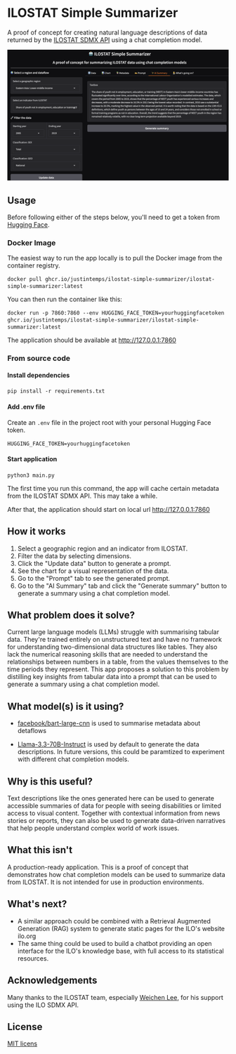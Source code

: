 # ILOSTAT Simple Summarizer

A proof of concept for creating natural language descriptions of data returned by the [ILOSTAT SDMX API](https://ilostat.ilo.org/resources/sdmx-tools/) using a chat completion model.

![A screenshot of the ILOSTAT Simple Summarizer](./screenshot-1.png)

## Usage

Before following either of the steps below, you'll need to get a token from [Hugging Face](https://huggingface.co/).

### Docker Image

The easiest way to run the app locally is to pull the Docker image from the container registry.

```
docker pull ghcr.io/justintemps/ilostat-simple-summarizer/ilostat-simple-summarizer:latest
```

You can then run the container like this:

```
docker run -p 7860:7860 --env HUGGING_FACE_TOKEN=yourhuggingfacetoken ghcr.io/justintemps/ilostat-simple-summarizer/ilostat-simple-summarizer:latest
```

The application should be available at http://127.0.0.1:7860

### From source code

#### Install dependencies

`pip install -r requirements.txt`

#### Add .env file

Create an `.env` file in the project root with your personal Hugging Face token.

```
HUGGING_FACE_TOKEN=yourhuggingfacetoken
```

#### Start application

`python3 main.py`

The first time you run this command, the app will cache certain metadata from the ILOSTAT SDMX API. This may take a while.

After that, the application should start on local url http://127.0.0.1:7860

## How it works

1. Select a geographic region and an indicator from ILOSTAT.
2. Filter the data by selecting dimensions.
3. Click the "Update data" button to generate a prompt.
4. See the chart for a visual representation of the data.
5. Go to the "Prompt" tab to see the generated prompt.
6. Go to the "AI Summary" tab and click the "Generate summary" button to generate a summary using a chat completion model.

## What problem does it solve?

Current large language models (LLMs) struggle with summarising tabular data. They're trained entirely on unstructured text and have no framework for understanding two-dimensional data structures like tables. They also lack the numerical reasoning skills that are needed to understand the relationships between numbers in a table, from the values themselves to the time periods they represent. This app proposes a solution to this problem by distilling key insights from tabular data into a prompt that can be used to generate a summary using a chat completion model.

## What model(s) is it using?

- [facebook/bart-large-cnn](https://huggingface.co/facebook/bart-large-cnn) is used to summarise metadata about detaflows

- [Llama-3.3-70B-Instruct](https://huggingface.co/meta-llama/Llama-3.3-70B-Instruct) is used by default to generate the data descriptions. In future versions, this could be paramtized to experiment with different chat completion models.

## Why is this useful?

Text descriptions like the ones generated here can be used to generate accessible summaries of data for people with seeing disabilities or limited access to visual content. Together with contextual information from news stories or reports, they can also be used to generate data-driven narratives that help people understand complex world of work issues.

## What this isn't

A production-ready application. This is a proof of concept that demonstrates how chat completion models can be used to summarize data from ILOSTAT. It is not intended for use in production environments.

## What's next?

- A similar approach could be combined with a Retrieval Augmented Generation (RAG) system to generate static pages for the ILO's website ilo.org
- The same thing could be used to build a chatbot providing an open interface for the ILO's knowledge base, with full access to its statistical resources.

## Acknowledgements

Many thanks to the ILOSTAT team, especially [Weichen Lee](https://github.com/wc-lei), for his support using the ILO SDMX API.

## License

[MIT licens](./LICENSE)

